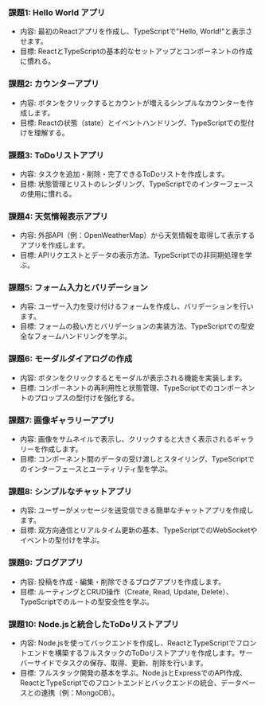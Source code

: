 ### 課題1: Hello World アプリ
- 内容: 最初のReactアプリを作成し、TypeScriptで"Hello, World!"と表示させます。
- 目標: ReactとTypeScriptの基本的なセットアップとコンポーネントの作成に慣れる。
### 課題2: カウンターアプリ
- 内容: ボタンをクリックするとカウントが増えるシンプルなカウンターを作成します。
- 目標: Reactの状態（state）とイベントハンドリング、TypeScriptでの型付けを理解する。
### 課題3: ToDoリストアプリ
- 内容: タスクを追加・削除・完了できるToDoリストを作成します。
- 目標: 状態管理とリストのレンダリング、TypeScriptでのインターフェースの使用に慣れる。
### 課題4: 天気情報表示アプリ
- 内容: 外部API（例：OpenWeatherMap）から天気情報を取得して表示するアプリを作成します。
- 目標: APIリクエストとデータの表示方法、TypeScriptでの非同期処理を学ぶ。
### 課題5: フォーム入力とバリデーション
- 内容: ユーザー入力を受け付けるフォームを作成し、バリデーションを行います。
- 目標: フォームの扱い方とバリデーションの実装方法、TypeScriptでの型安全なフォームハンドリングを学ぶ。
### 課題6: モーダルダイアログの作成
- 内容: ボタンをクリックするとモーダルが表示される機能を実装します。
- 目標: コンポーネントの再利用性と状態管理、TypeScriptでのコンポーネントのプロップスの型付けを強化する。
### 課題7: 画像ギャラリーアプリ
- 内容: 画像をサムネイルで表示し、クリックすると大きく表示されるギャラリーを作成します。
- 目標: コンポーネント間のデータの受け渡しとスタイリング、TypeScriptでのインターフェースとユーティリティ型を学ぶ。
### 課題8: シンプルなチャットアプリ
- 内容: ユーザーがメッセージを送受信できる簡単なチャットアプリを作成します。
- 目標: 双方向通信とリアルタイム更新の基本、TypeScriptでのWebSocketやイベントの型付けを学ぶ。
### 課題9: ブログアプリ
- 内容: 投稿を作成・編集・削除できるブログアプリを作成します。
- 目標: ルーティングとCRUD操作（Create, Read, Update, Delete）、TypeScriptでのルートの型安全性を学ぶ。
### 課題10: Node.jsと統合したToDoリストアプリ
- 内容: Node.jsを使ってバックエンドを作成し、ReactとTypeScriptでフロントエンドを構築するフルスタックのToDoリストアプリを作成します。サーバーサイドでタスクの保存、取得、更新、削除を行います。
- 目標: フルスタック開発の基本を学ぶ。Node.jsとExpressでのAPI作成、ReactとTypeScriptでのフロントエンドとバックエンドの統合、データベースとの連携（例：MongoDB）。
